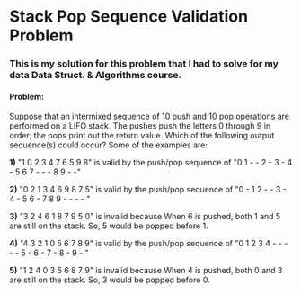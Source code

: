 # Stack Pop Sequence Validation Problem
### This is my solution for this problem that I had to solve for my data Data Struct. &amp; Algorithms course.

#### Problem:
Suppose that an intermixed sequence of 10 push and 10 pop operations are performed on a LIFO stack. The pushes push the letters 0 through 9 in order; the pops print out the return value. Which of the following output sequence(s) could occur? Some of the examples are:

<b>1)</b> "1 0 2 3 4 7 6 5 9 8" is valid by the push/pop sequence of "0 1 - - 2 - 3 - 4 - 5 6 7 - - - 8 9 - -"

<b>2)</b> "0 2 1 3 4 6 9 8 7 5" is valid by the push/pop sequence of "0 - 1 2 - - 3 - 4 - 5 6 - 7 8 9 - - - - "

<b>3)</b> "3 2 4 6 1 8 7 9 5 0" is invalid because When 6 is pushed, both 1 and 5 are still on the stack. So, 5 would be popped before 1.

<b>4)</b> "4 3 2 1 0 5 6 7 8 9" is valid by the push/pop sequence of "0 1 2 3 4 - - - - - 5 - 6 - 7 - 8 - 9 - "

<b>5)</b> "1 2 4 0 3 5 6 8 7 9" is invalid because When 4 is pushed, both 0 and 3 are still on the stack. So, 3 would be
popped before 0.
